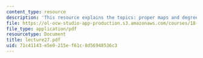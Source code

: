 ```yaml
---
content_type: resource
description: 'This resource explains the topics: proper maps and degree.'
file: https://ol-ocw-studio-app-production.s3.amazonaws.com/courses/18-101-analysis-ii-fall-2005/71c41143e5e0215ef61c8d56948536c3_lecture27.pdf
file_type: application/pdf
resourcetype: Document
title: lecture27.pdf
uid: 71c41143-e5e0-215e-f61c-8d56948536c3
---
```

